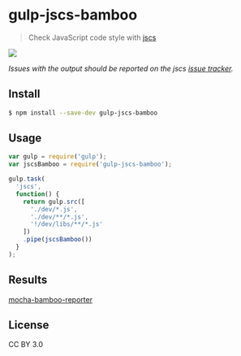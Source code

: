 # gulp-jscs-bamboo

> Check JavaScript code style with [jscs](https://github.com/jscs-dev/node-jscs)

![](screenshot.png)

*Issues with the output should be reported on the jscs [issue tracker](https://github.com/jscs-dev/node-jscs/issues).*


## Install

```sh
$ npm install --save-dev gulp-jscs-bamboo
```


## Usage

```js
var gulp = require('gulp');
var jscsBamboo = require('gulp-jscs-bamboo');

gulp.task(
  'jscs',
  function() {
    return gulp.src([
      './dev/*.js',
      './dev/**/*.js',
      '!/dev/libs/**/*.js'
    ])
    .pipe(jscsBamboo())
  }
);
```

## Results

[mocha-bamboo-reporter](https://github.com/issacg/mocha-bamboo-reporter)

## License

CC BY 3.0